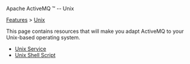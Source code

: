 Apache ActiveMQ ™ -- Unix 

[Features](features.html) > [Unix](unix.html)


This page contains resources that will make you adapt ActiveMQ to your Unix-based operating system.

*   [Unix Service](unix-service.html)
*   [Unix Shell Script](unix-shell-script.html)

